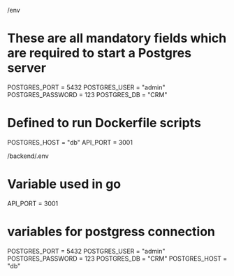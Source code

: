 /env

# These are all mandatory fields which are required to start a Postgres server
POSTGRES_PORT = 5432
POSTGRES_USER = "admin"
POSTGRES_PASSWORD = 123
POSTGRES_DB = "CRM"

# Defined to run Dockerfile scripts
POSTGRES_HOST = "db"
API_PORT = 3001


/backend/.env

# Variable used in go
API_PORT = 3001

# variables for postgress connection
POSTGRES_PORT = 5432
POSTGRES_USER = "admin"
POSTGRES_PASSWORD = 123
POSTGRES_DB = "CRM"
POSTGRES_HOST = "db"
